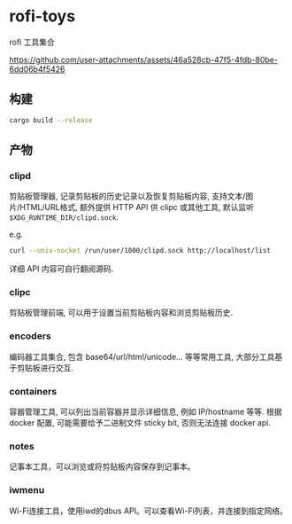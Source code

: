 # rofi-toys

rofi 工具集合

https://github.com/user-attachments/assets/46a528cb-47f5-4fdb-80be-6dd06b4f5426

## 构建

```sh
cargo build --release
```

## 产物

### clipd

剪贴板管理器, 记录剪贴板的历史记录以及恢复剪贴板内容, 支持文本/图片/HTML/URL格式, 额外提供 HTTP API 供 clipc 或其他工具, 默认监听 `$XDG_RUNTIME_DIR/clipd.sock`.

e.g.
```sh
curl --unix-socket /run/user/1000/clipd.sock http://localhost/list
```

详细 API 内容可自行翻阅源码.

### clipc

剪贴板管理前端, 可以用于设置当前剪贴板内容和浏览剪贴板历史.

### encoders

编码器工具集合, 包含 base64/url/html/unicode... 等等常用工具, 大部分工具基于剪贴板进行交互.

### containers

容器管理工具, 可以列出当前容器并显示详细信息, 例如 IP/hostname 等等. 根据 docker 配置, 可能需要给予二进制文件 sticky bit, 否则无法连接 docker api.

### notes

记事本工具，可以浏览或将剪贴板内容保存到记事本。

### iwmenu

Wi-Fi连接工具，使用iwd的dbus API。可以查看Wi-Fi列表，并连接到指定网络。

